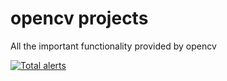 # opencv projects

All the important functionality provided by opencv

[![Total alerts](https://img.shields.io/lgtm/alerts/g/vipulrai91/project-on-opencv.svg?logo=lgtm&logoWidth=18)](https://lgtm.com/projects/g/vipulrai91/project-on-opencv/alerts/)
